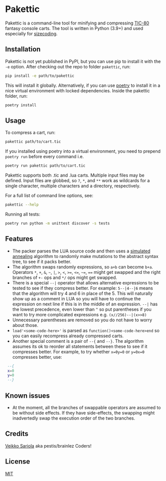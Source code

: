 # Pakettic

Pakettic is a command-line tool for minifying and compressing
[TIC-80](http://tic80.com/) fantasy console carts. The tool is written
in Python (3.9+) and used especially for
[sizecoding](http://www.sizecoding.org/wiki/TIC-80).

## Installation

Pakettic is not yet published in PyPI, but you can use pip to install it
with the `-e` option. After checking out the repo to folder `pakettic`,
run:

```bash
pip install -e path/to/pakettic
```

This will install it globally. Alternatively, if you can use
[poetry](https://python-poetry.org/) to install it in a nice virtual
environment with locked dependencies. Inside the pakettic folder, run:

```bash
poetry install
```

## Usage

To compress a cart, run:

```bash
pakettic path/to/cart.tic
```

If you installed using poetry into a virtual environment, you need to
prepend `poetry run` before every command i.e.

```bash
poetry run pakettic path/to/cart.tic
```

Pakettic supports both .tic and .lua carts. Multiple input files may be
defined. Input files are globbed, so `?`, `*`, and `**` work as
wildcards for a single character, multiple characters and a directory,
respectively.

For a full list of command line options, see:

```bash
pakettic --help
```

Running all tests:

```bash
poetry run python -m unittest discover -s tests
```

## Features

- The packer parses the LUA source code and then uses a
  [simulated annealing](https://en.wikipedia.org/wiki/Simulated_annealing)
  algorithm to randomly make mutations to the abstract syntax tree, to
  see if it packs better.
- The algorithm swaps randomly expressions, so `a+b` can become `b+a`.
  Operators `*`, `+`, `&`, `~`, `|`, `>`, `<`, `>=`, `<=`, `~=`, `==`
  might get swapped and the right branches of `+-` ops and `*/` ops
  might get swapped.
- There is a special `--|` operator that allows alternative expressions
  to be tested to see if they compress better. For example: `5--|4--|6`
  means that the algorithm will try 4 and 6 in place of the 5. This will
  naturally show up as a comment in LUA so you will have to continue the
  expression on next line if this is in the middle of an expression.
  `--|` has the lowest precedence, even lower than `^` so put
  parentheses if you want to try more complicated expressions e.g.
  `(x//256)--|(x>>8)`
- Unnecessary parentheses are removed so you do not have to worry about
  those.
- `load'<some-code-here>'` is parsed as `function()<some-code-here>end`
  so you can easily recompress already compressed carts.
- Another special comment is a pair of `--{` and `--}`. The algorithm
  assumes its ok to reorder all statements between these to see if it
  compresses better. For example, to try whether `x=0y=0` or `y=0x=0`
  compresses better, use:
```lua
 --{
 x=0
 y=0
 --}
```

## Known issues

- At the moment, all the branches of swappable operators are assumed to
  be without side effects. If they have side-effects, the swapping might
  inadvertedly swap the execution order of the two branches.

## Credits

[Veikko Sariola](https://github.com/vsariola) aka pestis/brainlez
Coders!

## License

[MIT](LICENSE)